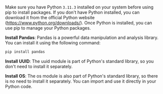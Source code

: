Make sure you have Python `3.11.3` installed on your system before using pip to install packages. 
If you don't have Python installed, you can download it from the official Python website (https://www.python.org/downloads/). 
Once Python is installed, you can use pip to manage your Python packages.

**Install Pandas**:
Pandas is a powerful data manipulation and analysis library. You can install it using the following command:

```bash
pip install pandas
```

**Install UUID**:
The uuid module is part of Python's standard library, so you don't need to install it separately.

**Install OS**:
The os module is also part of Python's standard library, so there is no need to install it separately. You can import and use it directly in your Python code.
